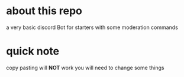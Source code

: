 # about this repo
a very basic discord Bot for starters with some moderation commands 

# quick note
copy pasting will **NOT** work you will need to change some things

